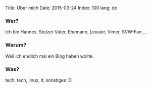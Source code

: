 Title: Über mich
Date: 2015-03-24
Index: 100
lang: de

### Wer?
Ich bin Hannes. Stolzer Vater, Ehemann, Linuxer, Vimer, SVW-Fan..... 

### Warum?
Weil ich endlich mal ein Blog haben wollte.

### Was?
tech, tech, linux, it, sonstiges :D
